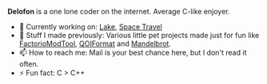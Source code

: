 **Delofon** is a one lone coder on the internet. Average C-like enjoyer.

- 🔭 Currently working on: [Lake](Delofon/Lake), [Space Travel](https://www.youtube.com/channel/UCPOBWUi5IWwl1faiPUXoylw) 
- 📡 Stuff I made previously: Various little pet projects made just for fun like [FactorioModTool](Delofon/FactorioModTool), [QOIFormat](Delofon/QOIFormat) and [Mandelbrot](Delofon/Mandelbrot).
- 📫 How to reach me: Mail is your best chance here, but I don't read it often.
- ⚡ Fun fact: C > C++
